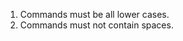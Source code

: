 <!-- Things to keep in mind using commands -->

1. Commands must be all lower cases.
2. Commands must not contain spaces.
